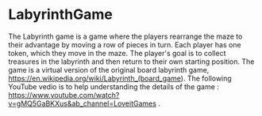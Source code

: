 # LabyrinthGame

The Labyrinth game is a game where the players rearrange the maze to
their advantage by moving a row of pieces in turn. Each
player has one token, which they move in the maze. The
player's goal is to collect treasures in the labyrinth and then
return to their own starting position.
The game is a virtual version of the original board labyrinth game, <https://en.wikipedia.org/wiki/Labyrinth_(board_game>).
The following YouTube vedio is to help understanding the details of the game : <https://www.youtube.com/watch?v=gMQ5GaBKXus&ab_channel=LoveitGames> .
